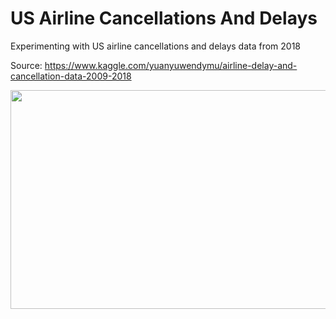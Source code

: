 # US Airline Cancellations And Delays

Experimenting with US airline cancellations and delays data from 2018

Source: https://www.kaggle.com/yuanyuwendymu/airline-delay-and-cancellation-data-2009-2018

<img src="https://user-images.githubusercontent.com/74201038/154743756-34b28190-5d11-4f11-a61d-73517e6beb1e.jpg" width="600" height="350">
